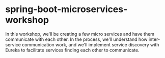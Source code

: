 # spring-boot-microservices-workshop
In this workshop, we'll be creating a few micro services and have them communicate with each other. In the process, we'll understand how inter-service communication work, and we'll implement service discovery with Eureka to facilitate services finding each other to communicate.
